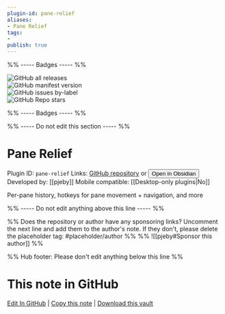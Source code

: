 ```yaml
---
plugin-id: pane-relief
aliases:
- Pane Relief
tags: 
- 
publish: true
---
```


%% ----- Badges ----- %%

![GitHub all releases](https://img.shields.io/github/downloads/pjeby/pane-relief/total?color=573E7A&logo=github&style=for-the-badge)   
![GitHub manifest version](https://img.shields.io/github/manifest-json/v/pjeby/pane-relief?color=573E7A&logo=github&style=for-the-badge)   
![GitHub issues by-label](https://img.shields.io/github/issues/pjeby/pane-relief/help%20wanted?color=573E7A&logo=github&style=for-the-badge)   
![GitHub Repo stars](https://img.shields.io/github/stars/pjeby/pane-relief?color=573E7A&logo=github&style=for-the-badge)

%% ----- Badges ----- %%

%% ----- Do not edit this section ----- %%

# Pane Relief

Plugin ID: `pane-relief`
Links: [GitHub repository](https://github.com/pjeby/pane-relief) or [<button id=HH>Open in Obsidian</button>](obsidian://goto-plugin?id=pane-relief)
Developed by: [[pjeby]]
Mobile compatible: [[Desktop-only plugins|No]]

Per-pane history, hotkeys for pane movement + navigation, and more

%% ----- Do not edit anything above this line ----- %% 

%% Does the repository or author have any sponsoring links? Uncomment the next line and add them to the author's note. If they don't, please delete the placeholder tag: #placeholder/author %%
%% ![[pjeby#Sponsor this author]] %%

%% Hub footer: Please don't edit anything below this line %%

# This note in GitHub

<span class="git-footer">[Edit In GitHub](https://github.dev/obsidian-community/obsidian-hub/blob/main/02%20-%20Community%20Expansions/02.05%20All%20Community%20Expansions/Plugins/pane-relief.md "git-hub-edit-note") | [Copy this note](https://raw.githubusercontent.com/obsidian-community/obsidian-hub/main/02%20-%20Community%20Expansions/02.05%20All%20Community%20Expansions/Plugins/pane-relief.md "git-hub-copy-note") | [Download this vault](https://github.com/obsidian-community/obsidian-hub/archive/refs/heads/main.zip "git-hub-download-vault") </span>
